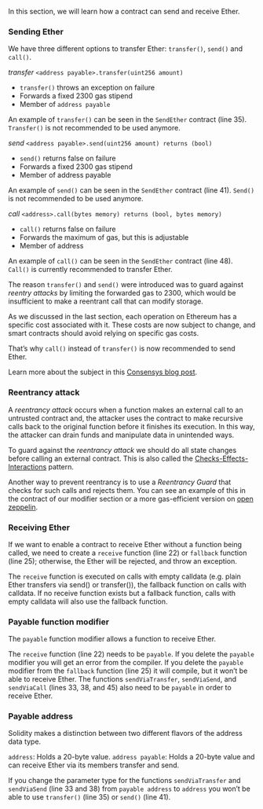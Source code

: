 In this section, we will learn how a contract can send and receive Ether.

### Sending Ether
We have three different options to transfer Ether: `transfer()`, `send()` and `call()`.

*transfer*
`<address payable>.transfer(uint256 amount)`
* `transfer()` throws an exception on failure 
* Forwards a fixed 2300 gas stipend
* Member of `address payable`

An example of `transfer()` can be seen in the `SendEther` contract (line 35).
`Transfer()` is not recommended to be used anymore.

*send*
`<address payable>.send(uint256 amount) returns (bool)`
* `send()` returns false on failure 
* Forwards a fixed 2300 gas stipend
* Member of address payable

An example of `send()` can be seen in the `SendEther` contract (line 41).
`Send()` is not recommended to be used anymore.

*call*
`<address>.call(bytes memory) returns (bool, bytes memory)`
* `call()` returns false on failure 
* Forwards the maximum of gas, but this is adjustable
* Member of address

An example of `call()` can be seen in the `SendEther` contract (line 48).
`Call()` is currently recommended to transfer Ether.

The reason `transfer()` and `send()` were introduced was to guard against *reentry attacks* by limiting the forwarded gas to 2300, which would be insufficient to make a reentrant call that can modify storage.

As we discussed in the last section, each operation on Ethereum has a specific cost associated with it. These costs are now subject to change, and smart contracts should avoid relying on specific gas costs.

That’s why `call()` instead of `transfer()` is now recommended to send Ether.

Learn more about the subject in this [Consensys blog post](https://consensys.net/diligence/blog/2019/09/stop-using-soliditys-transfer-now/).

### Reentrancy attack
A *reentrancy attack* occurs when a function makes an external call to an untrusted contract and, the attacker uses the contract to make recursive calls back to the original function before it finishes its execution. In this way, the attacker can drain funds and manipulate data in unintended ways.

To guard against the *reentrancy attack* we should do all state changes before calling an external contract. This is also called the [Checks-Effects-Interactions](https://docs.soliditylang.org/en/latest/security-considerations.html#re-entrancy) pattern.

Another way to prevent reentrancy is to use a *Reentrancy Guard* that checks for such calls and rejects them. You can see an example of this in the contract of our modifier section or a more gas-efficient version on [open zeppelin](https://github.com/OpenZeppelin/openzeppelin-contracts/blob/master/contracts/security/ReentrancyGuard.sol).

### Receiving Ether
If we want to enable a contract to receive Ether without a function being called, we need to create a `receive` function (line 22) or `fallback` function (line 25); otherwise, the Ether will be rejected, and throw an exception.

The `receive` function is executed on calls with empty calldata (e.g. plain Ether transfers via send() or transfer()), the fallback function on calls with calldata. If no receive function exists but a fallback function, calls with empty calldata will also use the fallback function.

### Payable function modifier
The `payable` function modifier allows a function to receive Ether.

The `receive` function (line 22) needs to be `payable`. If you delete the `payable` modifier you will get an error from the compiler. If you delete the `payable` modifier from the `fallback` function (line 25) it will compile, but it won’t be able to receive Ether.
The functions `sendViaTransfer`, `sendViaSend`, and `sendViaCall` (lines 33, 38, and 45) also need to be `payable` in order to receive Ether.

### Payable address
Solidity makes a distinction between two different flavors of the address data type.

`address`: Holds a 20-byte value.
`address payable`: Holds a 20-byte value and can receive Ether via its members transfer and send.

If you change the parameter type for the functions `sendViaTransfer` and `sendViaSend` (line 33 and 38) from `payable address` to `address` you won’t be able to use `transfer()` (line 35) or `send()` (line 41).
